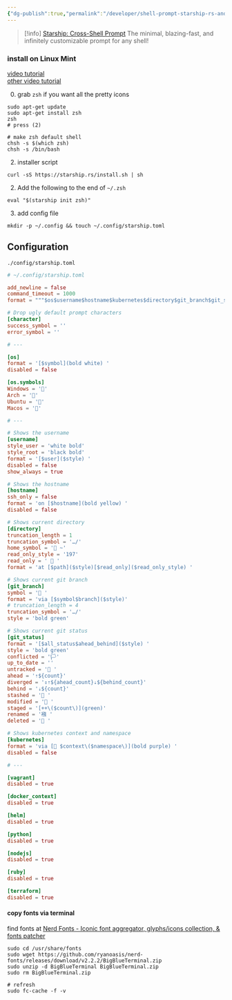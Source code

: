 ```yaml
---
{"dg-publish":true,"permalink":"/developer/shell-prompt-starship-rs-and-zsh/","dgPassFrontmatter":true}
---
```



> [!info] [Starship: Cross-Shell Prompt](https://starship.rs/)
> The minimal, blazing-fast, and infinitely customizable prompt for any shell!

### install on Linux Mint
[video tutorial](https://www.youtube.com/watch?v=AK2JE2YsKto)  
[other video tutorial](https://www.youtube.com/watch?v=VgTu1_92U0U&t=176s)

0. grab `zsh` if you want all the pretty icons
```shell
sudo apt-get update
sudo apt-get install zsh
zsh
# press (2)

# make zsh default shell
chsh -s $(which zsh)
chsh -s /bin/bash
```
2. installer script
```shell
curl -sS https://starship.rs/install.sh | sh
```
2. Add the following to the end of `~/.zsh`
```shell
eval "$(starship init zsh)"
```
3. add config file 
```shell
mkdir -p ~/.config && touch ~/.config/starship.toml
```

## Configuration
`./config/starship.toml`
```toml
# ~/.config/starship.toml

add_newline = false
command_timeout = 1000
format = """$os$username$hostname$kubernetes$directory$git_branch$git_status"""

# Drop ugly default prompt characters
[character]
success_symbol = ''
error_symbol = ''

# ---

[os]
format = '[$symbol](bold white) '   
disabled = false

[os.symbols]
Windows = ''
Arch = '󰣇'
Ubuntu = ''
Macos = '󰀵'

# ---

# Shows the username
[username]
style_user = 'white bold'
style_root = 'black bold'
format = '[$user]($style) '
disabled = false
show_always = true

# Shows the hostname
[hostname]
ssh_only = false
format = 'on [$hostname](bold yellow) '
disabled = false

# Shows current directory
[directory]
truncation_length = 1
truncation_symbol = '…/'
home_symbol = '󰋜 ~'
read_only_style = '197'
read_only = '  '
format = 'at [$path]($style)[$read_only]($read_only_style) '

# Shows current git branch
[git_branch]
symbol = ' '
format = 'via [$symbol$branch]($style)'
# truncation_length = 4
truncation_symbol = '…/'
style = 'bold green'

# Shows current git status
[git_status]
format = '[$all_status$ahead_behind]($style) '
style = 'bold green'
conflicted = '🏳'
up_to_date = ''
untracked = ' '
ahead = '⇡${count}'
diverged = '⇕⇡${ahead_count}⇣${behind_count}'
behind = '⇣${count}'
stashed = ' '
modified = ' '
staged = '[++\($count\)](green)'
renamed = '襁 '
deleted = ' '

# Shows kubernetes context and namespace
[kubernetes]
format = 'via [󱃾 $context\($namespace\)](bold purple) '
disabled = false

# ---

[vagrant]
disabled = true

[docker_context]
disabled = true

[helm]
disabled = true

[python]
disabled = true

[nodejs]
disabled = true

[ruby]
disabled = true

[terraform]
disabled = true
```

#### copy fonts via terminal
find fonts at [Nerd Fonts - Iconic font aggregator, glyphs/icons collection, & fonts patcher](https://www.nerdfonts.com/font-downloads)
```shell
sudo cd /usr/share/fonts
sudo wget https://github.com/ryanoasis/nerd-fonts/releases/download/v2.2.2/BigBlueTerminal.zip
sudo unzip -d BigBlueTerminal BigBlueTerminal.zip 
sudo rm BigBlueTerminal.zip 

# refresh 
sudo fc-cache -f -v
```